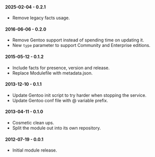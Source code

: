 #### 2025-02-04 - 0.2.1
* Remove legacy facts usage.

#### 2016-06-06 - 0.2.0
* Remove Gentoo support instead of spending time on updating it.
* New `type` parameter to support Community and Enterprise editions.

#### 2015-05-12 - 0.1.2
* Include facts for presence, version and release.
* Replace Modulefile with metadata.json.

#### 2013-12-10 - 0.1.1
* Update Gentoo init script to try harder when stopping the service.
* Update Gentoo conf file with @ variable prefix.

#### 2013-04-11 - 0.1.0
* Cosmetic clean ups.
* Split the module out into its own repository.

#### 2012-07-19 - 0.0.1
* Initial module release.

